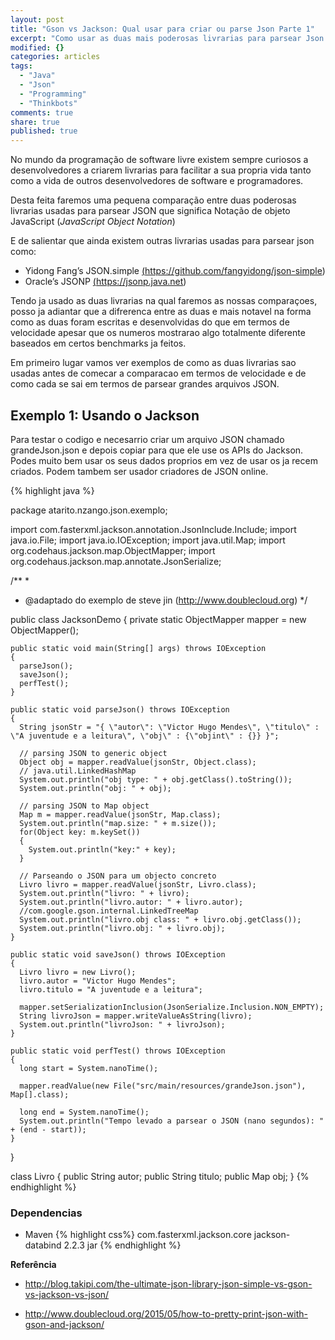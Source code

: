 ```yaml
---
layout: post
title: "Gson vs Jackson: Qual usar para criar ou parse Json Parte 1"
excerpt: "Como usar as duas mais poderosas livrarias para parsear Json num programa usando JAVA"
modified: {}
categories: articles
tags:
  - "Java"
  - "Json"
  - "Programming"
  - "Thinkbots"
comments: true
share: true
published: true
---
```


No mundo da programação de software livre existem sempre curiosos a desenvolvedores a criarem livrarias para facilitar a sua propria vida tanto como a vida de outros desenvolvedores de software e programadores.

Desta feita faremos uma pequena comparação entre duas poderosas livrarias usadas para parsear JSON que significa Notação de objeto JavaScript (<em>JavaScript Object Notation</em>)

E de salientar que ainda existem outras livrarias usadas para parsear json como:

- Yidong Fang’s JSON.simple <a href="https://github.com/fangyidong/json-simple">(https://github.com/fangyidong/json-simple)</a>
- Oracle’s JSONP <a href="https://jsonp.java.net">(https://jsonp.java.net)</a>

Tendo ja usado as duas livrarias na qual faremos as nossas comparaçoes, posso ja adiantar que a difrerenca entre as duas e mais notavel na forma como as duas foram escritas e desenvolvidas do que em termos de velocidade apesar que os numeros mostrarao algo totalmente diferente baseados em certos benchmarks ja feitos.

Em primeiro lugar vamos ver exemplos de como as duas livrarias sao usadas antes de comecar a comparacao em termos de velocidade e de como cada se sai em termos de parsear grandes arquivos JSON.

## Exemplo 1: Usando o Jackson

Para  testar o codigo e necesarrio criar um arquivo JSON chamado grandeJson.json e depois copiar para que ele use os APIs do Jackson. Podes muito bem usar os seus dados proprios em vez de usar os ja recem criados. Podem tambem ser usador criadores de JSON online.

{% highlight java %}

  package atarito.nzango.json.exemplo;

  import com.fasterxml.jackson.annotation.JsonInclude.Include;
  import java.io.File;
  import java.io.IOException;
  import java.util.Map;
  import org.codehaus.jackson.map.ObjectMapper;
  import org.codehaus.jackson.map.annotate.JsonSerialize;


  /**
   *
   * @adaptado do exemplo de steve jin (http://www.doublecloud.org)
   */

  public class JacksonDemo
  {
    private static ObjectMapper mapper = new ObjectMapper();

    public static void main(String[] args) throws IOException
    {
      parseJson();
      saveJson();
      perfTest();
    }

    public static void parseJson() throws IOException
    {
      String jsonStr = "{ \"autor\": \"Victor Hugo Mendes\", \"titulo\" : \"A juventude e a leitura\", \"obj\" : {\"objint\" : {}} }";

      // parsing JSON to generic object
      Object obj = mapper.readValue(jsonStr, Object.class);
      // java.util.LinkedHashMap
      System.out.println("obj type: " + obj.getClass().toString());
      System.out.println("obj: " + obj);

      // parsing JSON to Map object
      Map m = mapper.readValue(jsonStr, Map.class);
      System.out.println("map.size: " + m.size());
      for(Object key: m.keySet())
      {
        System.out.println("key:" + key);
      }

      // Parseando o JSON para um objecto concreto
      Livro livro = mapper.readValue(jsonStr, Livro.class);
      System.out.println("livro: " + livro);
      System.out.println("livro.autor: " + livro.autor);
      //com.google.gson.internal.LinkedTreeMap
      System.out.println("livro.obj class: " + livro.obj.getClass());
      System.out.println("livro.obj: " + livro.obj);
    }

    public static void saveJson() throws IOException
    {
      Livro livro = new Livro();
      livro.autor = "Victor Hugo Mendes";
      livro.titulo = "A juventude e a leitura";

      mapper.setSerializationInclusion(JsonSerialize.Inclusion.NON_EMPTY);
      String livroJson = mapper.writeValueAsString(livro);
      System.out.println("livroJson: " + livroJson);
    }

    public static void perfTest() throws IOException
    {
      long start = System.nanoTime();

      mapper.readValue(new File("src/main/resources/grandeJson.json"), Map[].class);

      long end = System.nanoTime();
      System.out.println("Tempo levado a parsear o JSON (nano segundos): " + (end - start));
    }
  }

  class Livro
  {
    public String autor;
    public String titulo;
    public Map obj;
  }
{% endhighlight %}


### Dependencias

- Maven
  {% highlight css%}
    <dependency>
      <groupId>com.fasterxml.jackson.core</groupId>
      <artifactId>jackson-databind</artifactId>
      <version>2.2.3</version>
      <type>jar</type>
    </dependency>
  {% endhighlight %}



**Referência**

- <a href="http://blog.takipi.com/the-ultimate-json-library-json-simple-vs-gson-vs-jackson-vs-json/">http://blog.takipi.com/the-ultimate-json-library-json-simple-vs-gson-vs-jackson-vs-json/</a>

- <a href="http://www.doublecloud.org/2015/05/how-to-pretty-print-json-with-gson-and-jackson/">http://www.doublecloud.org/2015/05/how-to-pretty-print-json-with-gson-and-jackson/</a>
